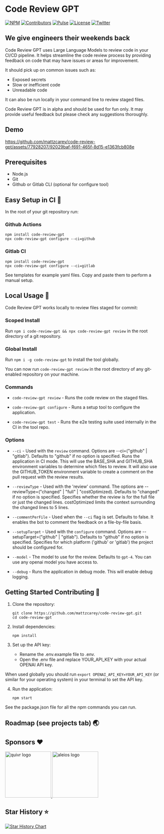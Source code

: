 # Code Review GPT

[![NPM][npm_badge]][npm]
[![Contributors][contributors_badge]][contributors]
[![Pulse][pulse_badge]][pulse]
[![License][license_badge]][license]
[![Twitter][twitter_badge]][twitter]

## We give engineers their weekends back

Code Review GPT uses Large Language Models to review code in your CI/CD pipeline. It helps streamline the code review process by providing feedback on code that may have issues or areas for improvement.

It should pick up on common issues such as:

- Exposed secrets
- Slow or inefficient code
- Unreadable code

It can also be run locally in your command line to review staged files.

Code Review GPT is in alpha and should be used for fun only. It may provide useful feedback but please check any suggestions thoroughly.

## Demo

https://github.com/mattzcarey/code-review-gpt/assets/77928207/92029baf-f691-465f-8d15-e1363fcb808e

## Prerequisites

- Node.js
- Git
- Github or Gitlab CLI (optional for configure tool)

## Easy Setup in CI 🚀

In the root of your git repository run:

### Github Actions

```shell
npm install code-review-gpt
npx code-review-gpt configure --ci=github
```

### Gitlab CI

```shell
npm install code-review-gpt
npx code-review-gpt configure --ci=gitlab
```

See templates for example yaml files. Copy and paste them to perform a manual setup.

## Local Usage 🌈

Code Review GPT works locally to review files staged for commit:

### Scoped Install

Run `npm i code-review-gpt && npx code-review-gpt review` in the root directory of a git repository.

### Global Install

Run `npm i -g code-review-gpt` to install the tool globally.

You can now run `code-review-gpt review` in the root directory of any git-enabled repository on your machine.

### Commands

- `code-review-gpt review` - Runs the code review on the staged files.
- `code-review-gpt configure` - Runs a setup tool to configure the application.

- `code-review-gpt test` - Runs the e2e testing suite used internally in the CI in the tool repo.

### Options

- `--ci` - Used with the `review` command. Options are --ci=("github" | "gitlab"). Defaults to "github" if no option is specified.  Runs the application in CI mode. This will use the BASE_SHA and GITHUB_SHA environment variables to determine which files to review. It will also use the GITHUB_TOKEN environment variable to create a comment on the pull request with the review results.

- `--reviewType` - Used with the 'review' command. The options are --reviewType=("changed" | "full" | "costOptimized). Defaults to "changed" if no option is specified. Specifies whether the review is for the full file or just the changed lines. costOptimized limits the context surrounding the changed lines to 5 lines.

- `--commentPerFile` - Used when the `--ci` flag is set. Defaults to false. It enables the bot to comment the feedback on a file-by-file basis. 

- `--setupTarget` - Used with the `configure` command. Options are --setupTarget=("github" | "gitlab"). Defaults to "github" if no option is specified. Specifies for which platform ('github' or 'gitlab') the project should be configured for.

- `--model` - The model to use for the review. Defaults to `gpt-4`. You can use any openai model you have access to.

- `--debug` - Runs the application in debug mode. This will enable debug logging.
## Getting Started Contributing 💫

1. Clone the repository:

   ```shell
   git clone https://github.com/mattzcarey/code-review-gpt.git
   cd code-review-gpt
   ```

2. Install dependencies:

   ```shell
   npm install
   ```

3. Set up the API key:
   - Rename the .env.example file to .env.
   - Open the .env file and replace YOUR_API_KEY with your actual OPENAI API key.

When used globally you should run `export OPENAI_API_KEY=YOUR_API_KEY` (or similar for your operating system) in your terminal to set the API key.

4. Run the application:

   ```shell
   npm start
   ```
See the package.json file for all the npm commands you can run.

## Roadmap (see projects tab) 🌏

## Sponsors ❤️

<a href="https://www.quivr.app/">
    <img src="https://github.com/mattzcarey/code-review-gpt/assets/77928207/30361248-3159-4535-8efb-b114989ae886" alt="quivr logo" width="150" height="150">
</a>

<a href="https://www.aleios.com/">
    <img src="https://github.com/mattzcarey/code-review-gpt/assets/77928207/a47c2460-b866-433f-a4c9-efb5737d4fed" alt="aleios logo" width="150" height="150">
</a>

## Star History ⭐️

[![Star History Chart](https://api.star-history.com/svg?repos=mattzcarey/code-review-gpt&type=Date)](https://star-history.com/#mattzcarey/code-review-gpt&Date)

<!-- Badges -->
[npm]: https://www.npmjs.com/package/code-review-gpt
[npm_badge]: https://img.shields.io/npm/dm/code-review-gpt.svg

[license]: https://opensource.org/licenses/MIT
[license_badge]: https://img.shields.io/github/license/mattzcarey/code-review-gpt.svg?color=blue&style=flat-square&ghcache=unused

[contributors]: https://github.com/mattzcarey/code-review-gpt/graphs/contributors
[contributors_badge]: https://img.shields.io/github/contributors/mattzcarey/code-review-gpt

[pulse]: https://github.com/mattzcarey/code-review-gpt/pulse
[pulse_badge]: https://img.shields.io/github/commit-activity/m/mattzcarey/code-review-gpt

[twitter]: https://twitter.com/intent/follow?screen_name=oriontools.ai
[twitter_badge]: https://img.shields.io/twitter/follow/oriontoolsai?style=social&logo=twitter
